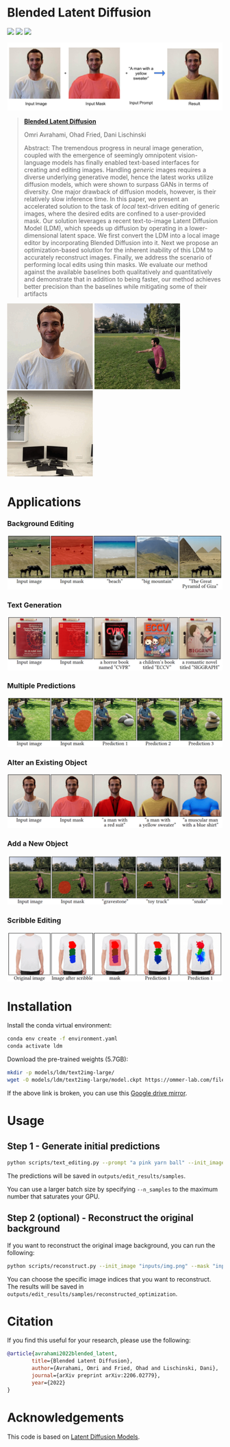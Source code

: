 # Blended Latent Diffusion
<a href="https://arxiv.org/abs/2206.02779"><img src="https://img.shields.io/badge/arXiv-2206.02779-b31b1b.svg"></a>
<a href="https://opensource.org/licenses/MIT"><img src="https://img.shields.io/badge/License-MIT-yellow.svg"></a>
<a href="https://pytorch.org/"><img src="https://img.shields.io/badge/PyTorch->=1.7.0-Red?logo=pytorch"></a>

<a href="https://omriavrahami.com/blended-latent-diffusion-page/"><img src="docs/teaser.png" /></a>

> <a href="https://omriavrahami.com/blended-latent-diffusion-page/">**Blended Latent Diffusion**</a>
>
> Omri Avrahami, Ohad Fried, Dani Lischinski
>
> Abstract: The tremendous progress in neural image generation, coupled with the emergence of seemingly omnipotent vision-language models has finally enabled text-based interfaces for creating and editing images. Handling *generic* images requires a diverse underlying generative model, hence the latest works utilize diffusion models, which were shown to surpass GANs in terms of diversity. One major drawback of diffusion models, however, is their relatively slow inference time. In this paper, we present an accelerated solution to the task of *local* text-driven editing of generic images, where the desired edits are confined to a user-provided mask. Our solution leverages a recent text-to-image Latent Diffusion Model (LDM), which speeds up diffusion by operating in a lower-dimensional latent space. We first convert the LDM into a local image editor by incorporating Blended Diffusion into it. Next we propose an optimization-based solution for the inherent inability of this LDM to accurately reconstruct images. Finally, we address the scenario of performing local edits using thin masks. We evaluate our method against the available baselines both qualitatively and quantitatively and demonstrate that in addition to being faster, our method achieves better precision than the baselines while mitigating some of their artifacts

<div>
  <img src="docs/object_editing.gif" width="200px"/>
  <img src="docs/new_object.gif" width="200px"/>
  <img src="docs/graffiti.gif" width="200px"/>
</div>

# Applications

### Background Editing
<img src="docs/applications/background_edit.png" />

### Text Generation
<img src="docs/applications/text.png" />

### Multiple Predictions
<img src="docs/applications/multiple_predictions.png" />

### Alter an Existing Object
<img src="docs/applications/object_edit.png" />

### Add a New Object
<img src="docs/applications/new_object.png" />

### Scribble Editing
<img src="docs/applications/scribble_edit.png" />

# Installation
Install the conda virtual environment:
```bash
conda env create -f environment.yaml
conda activate ldm
```

Download the pre-trained weights (5.7GB):
```bash
mkdir -p models/ldm/text2img-large/
wget -O models/ldm/text2img-large/model.ckpt https://ommer-lab.com/files/latent-diffusion/nitro/txt2img-f8-large/model.ckpt
```

If the above link is broken, you can use this [Google drive mirror](https://drive.google.com/file/d/1wcOK4co3EnbFAL6UpX1SVChMBKAzkMOx/view?usp=sharing).

# Usage

## Step 1 - Generate initial predictions
```bash
python scripts/text_editing.py --prompt "a pink yarn ball" --init_image "inputs/img.png" --mask "inputs/mask.png"
```

The predictions will be saved in `outputs/edit_results/samples`.

You can use a larger batch size by specifying `--n_samples` to the maximum number that saturates your GPU.

## Step 2 (optional) - Reconstruct the original background
If you want to reconstruct the original image background, you can run the following:
```bash
python scripts/reconstruct.py --init_image "inputs/img.png" --mask "inputs/mask.png" --selected_indices 0 1
```

You can choose the specific image indices that you want to reconstruct. The results will be saved in `outputs/edit_results/samples/reconstructed_optimization`.

# Citation
If you find this useful for your research, please use the following:
```bibtex
@article{avrahami2022blended_latent,
        title={Blended Latent Diffusion},
        author={Avrahami, Omri and Fried, Ohad and Lischinski, Dani},
        journal={arXiv preprint arXiv:2206.02779},
        year={2022}
}
```

# Acknowledgements
This code is based on [Latent Diffusion Models](https://github.com/CompVis/latent-diffusion).